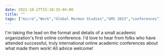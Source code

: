 ---date: 2022-10-27T15:10:33-04:00title: ""tags: ["micro","Work","Global Mormon Studies","GMS 2023","conferences"]---I'm taking the lead on the format and details of a small academic organization's first online conference. I'd love to hear from folks who have attended successful, truly international online academic conferences about what made them work! All advice welcome!
